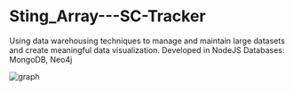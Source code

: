 # Sting_Array---SC-Tracker

Using data warehousing techniques to manage and maintain large datasets and create meaningful data visualization.
Developed in NodeJS
Databases: MongoDB, Neo4j

![graph](https://github.com/Aliman999/Sting_Array---SC-Tracker/assets/7453269/612c3199-ca0b-48ab-8161-e2fbcaa0e9b2)
